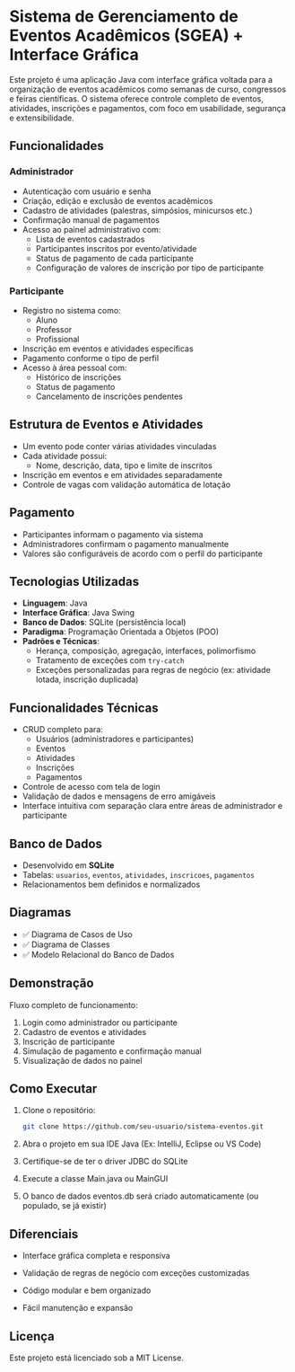 # Sistema de Gerenciamento de Eventos Acadêmicos (SGEA) + Interface Gráfica

Este projeto é uma aplicação Java com interface gráfica voltada para a organização de eventos acadêmicos como semanas de curso, congressos e feiras científicas. O sistema oferece controle completo de eventos, atividades, inscrições e pagamentos, com foco em usabilidade, segurança e extensibilidade.

## Funcionalidades

### Administrador
- Autenticação com usuário e senha
- Criação, edição e exclusão de eventos acadêmicos
- Cadastro de atividades (palestras, simpósios, minicursos etc.)
- Confirmação manual de pagamentos
- Acesso ao painel administrativo com:
  - Lista de eventos cadastrados
  - Participantes inscritos por evento/atividade
  - Status de pagamento de cada participante
  - Configuração de valores de inscrição por tipo de participante

### Participante
- Registro no sistema como:
  - Aluno
  - Professor
  - Profissional
- Inscrição em eventos e atividades específicas
- Pagamento conforme o tipo de perfil
- Acesso à área pessoal com:
  - Histórico de inscrições
  - Status de pagamento
  - Cancelamento de inscrições pendentes

## Estrutura de Eventos e Atividades
- Um evento pode conter várias atividades vinculadas
- Cada atividade possui:
  - Nome, descrição, data, tipo e limite de inscritos
- Inscrição em eventos e em atividades separadamente
- Controle de vagas com validação automática de lotação

## Pagamento
- Participantes informam o pagamento via sistema
- Administradores confirmam o pagamento manualmente
- Valores são configuráveis de acordo com o perfil do participante

## Tecnologias Utilizadas
- **Linguagem**: Java
- **Interface Gráfica**: Java Swing
- **Banco de Dados**: SQLite (persistência local)
- **Paradigma**: Programação Orientada a Objetos (POO)
- **Padrões e Técnicas**:
  - Herança, composição, agregação, interfaces, polimorfismo
  - Tratamento de exceções com `try-catch`
  - Exceções personalizadas para regras de negócio (ex: atividade lotada, inscrição duplicada)

## Funcionalidades Técnicas
- CRUD completo para:
  - Usuários (administradores e participantes)
  - Eventos
  - Atividades
  - Inscrições
  - Pagamentos
- Controle de acesso com tela de login
- Validação de dados e mensagens de erro amigáveis
- Interface intuitiva com separação clara entre áreas de administrador e participante

## Banco de Dados
- Desenvolvido em **SQLite**
- Tabelas: `usuarios`, `eventos`, `atividades`, `inscricoes`, `pagamentos`
- Relacionamentos bem definidos e normalizados

## Diagramas
- ✅ Diagrama de Casos de Uso
- ✅ Diagrama de Classes
- ✅ Modelo Relacional do Banco de Dados

## Demonstração
Fluxo completo de funcionamento:
1. Login como administrador ou participante
2. Cadastro de eventos e atividades
3. Inscrição de participante
4. Simulação de pagamento e confirmação manual
5. Visualização de dados no painel

## Como Executar
1. Clone o repositório:
   ```bash
   git clone https://github.com/seu-usuario/sistema-eventos.git

2. Abra o projeto em sua IDE Java (Ex: IntelliJ, Eclipse ou VS Code)

3. Certifique-se de ter o driver JDBC do SQLite

4. Execute a classe Main.java ou MainGUI

5. O banco de dados eventos.db será criado automaticamente (ou populado, se já existir)

## Diferenciais
- Interface gráfica completa e responsiva

- Validação de regras de negócio com exceções customizadas

- Código modular e bem organizado

- Fácil manutenção e expansão

## Licença
Este projeto está licenciado sob a MIT License.

